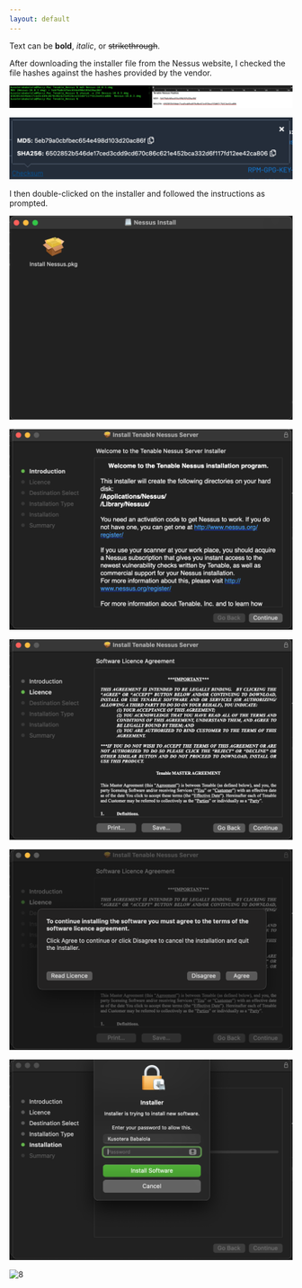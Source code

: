 ```yaml
---
layout: default
---
```


Text can be **bold**, _italic_, or ~~strikethrough~~.

After downloading the installer file from the Nessus website, I checked the file hashes against the hashes provided by the vendor.

![1](1.png)

![2](2.png)


I then double-clicked on the installer and followed the instructions as prompted.

![3](3.png)

![4](4.png)

![5](5.png)

![6](6.png)

![7](7.png)

![8](8.png)


